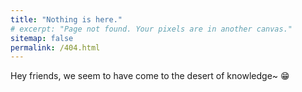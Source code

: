 ```yaml
---
title: "Nothing is here."
# excerpt: "Page not found. Your pixels are in another canvas."
sitemap: false
permalink: /404.html
---
```


Hey friends, we seem to have come to the desert of knowledge~ 😁



<!-- <script type="text/javascript">
  var GOOG_FIXURL_LANG = 'en';
  var GOOG_FIXURL_SITE = '{{ site.url }}'
</script>
<script type="text/javascript"
  src="//linkhelp.clients.google.com/tbproxy/lh/wm/fixurl.js">
</script> -->
